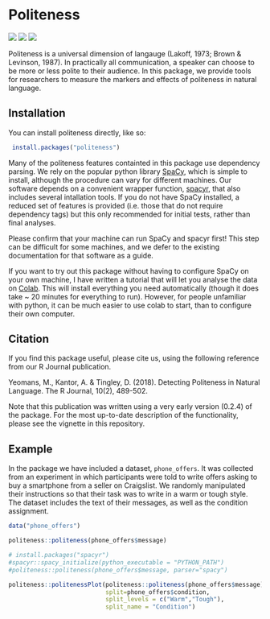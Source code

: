
<!-- README.md is generated from README.Rmd. Please edit that file -->

# Politeness

[![](https://www.r-pkg.org/badges/version/politeness?color=blue)](https://cran.r-project.org/package=politeness)
[![](http://cranlogs.r-pkg.org/badges/grand-total/politeness?color=green)](https://cran.r-project.org/package=politeness)
[![](http://cranlogs.r-pkg.org/badges/last-month/politeness?color=green)](https://cran.r-project.org/package=politeness)

Politeness is a universal dimension of langauge (Lakoff, 1973; Brown &
Levinson, 1987). In practically all communication, a speaker can choose
to be more or less polite to their audience. In this package, we provide
tools for researchers to measure the markers and effects of politeness
in natural language.

## Installation

You can install politeness directly, like so:

``` r
 install.packages("politeness")
```

Many of the politeness features containted in this package use
dependency parsing. We rely on the popular python library
[SpaCy](https://spacy.io/), which is simple to install, although the
procedure can vary for different machines. Our software depends on a
convenient wrapper function, [spacyr](https://spacyr.quanteda.io/), that
also includes several intallation tools. If you do not have SpaCy
installed, a reduced set of features is provided (i.e. those that do not
require dependency tags) but this only recommended for initial tests,
rather than final analyses.

Please confirm that your machine can run SpaCy and spacyr first! This
step can be difficult for some machines, and we defer to the existing
documentation for that software as a guide.

If you want to try out this package without having to configure SpaCy on
your own machine, I have written a tutorial that will let you analyse
the data on
[Colab](https://colab.research.google.com/drive/1EmVhqlPLUIlFjYw73nzydtfT1PQ8QU2_?usp=sharing).
This will install everything you need automatically (though it does take
~ 20 minutes for everything to run). However, for people unfamiliar with
python, it can be much easier to use colab to start, than to configure
their own computer.

## Citation

If you find this package useful, please cite us, using the following
reference from our R Journal publication.

Yeomans, M., Kantor, A. & Tingley, D. (2018). Detecting Politeness in
Natural Language. The R Journal, 10(2), 489-502.

Note that this publication was written using a very early version
(0.2.4) of the package. For the most up-to-date description of the
functionality, please see the vignette in this repository.

## Example

In the package we have included a dataset, `phone_offers`. It was
collected from an experiment in which participants were told to write
offers asking to buy a smartphone from a seller on Craigslist. We
randomly manipulated their instructions so that their task was to write
in a warm or tough style. The dataset includes the text of their
messages, as well as the condition assignment.

``` r
data("phone_offers")

politeness::politeness(phone_offers$message)

# install.packages("spacyr")
#spacyr::spacy_initialize(python_executable = "PYTHON_PATH")
#politeness::politeness(phone_offers$message, parser="spacy")

politeness::politenessPlot(politeness::politeness(phone_offers$message),
                           split=phone_offers$condition,
                           split_levels = c("Warm","Tough"),
                           split_name = "Condition")
```
